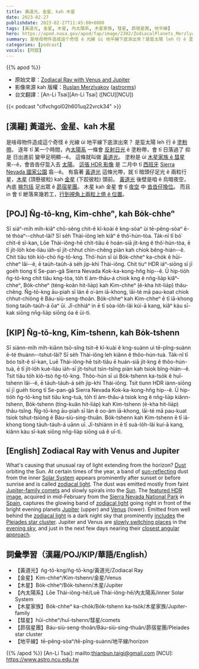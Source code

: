 ```yaml
---
title: 黃道光、金星、kah 木星
date: 2023-02-27
publishdate: 2023-02-27T11:45:00+0800
tags: [黃道光, 金星, 木星, 內太陽系, 木星家族, 彗星, 昴宿星團, 地平線]
hero: https://apod.nasa.gov/apod/fap/image/2302/ZodiacalPlanets_Merzlyakov_960_annotated.jpg
summary: 是啥毋物件造成這个奇怪 ê 光線 ùi 地平線下底湠出來？是踅太陽 leh 行 ê 塗粉。
categories: [podcast]
vocals: [阿錕]
---
```


{{% apod %}}

- 原始文章：[Zodiacal Ray with Venus and Jupiter](https://apod.nasa.gov/apod/ap230227.html)
- 影像來源 kah 版權：[Ruslan Merzlyakov](https://www.facebook.com/astrorms) ([astrorms](https://www.instagram.com/astrorms/))
- 台文翻譯：[An-Li Tsai][An-Li Tsai] ([NCU][NCU])

{{< podcast "clfvchgol02h601uq22vrck34" >}}

## [漢羅] 黃道光、金星、kah 木星
是啥毋物件造成這个奇怪 ê 光線 ùi 地平線下底湠出來？
是踅太陽 leh 行 ê [塗粉帶][Dust]。
逐年 tī 某一个時間，內[太陽系][Solar System] 一條會 [反射日光][sun-reflecting] ê 塗粉帶，會 tī 日落過了 抑是 日出進前 變甲足明顯--ê。
這條就叫做 [黃道光][zodiacal light 1]。
塗粉是 ùi [木星家族 ê 彗星][Jupiter-family comets] 來--ê，會沓沓仔踅入去 [太陽][Sun]。
[這張 HDR 影像][featured HDR image] 是 二月中 tī [西班牙][Spain] [Sierra Nevada 國家公園][Sierra Nevada National Park] 翕--ê。
有翕著 [黃道光][zodiacal light 2] 這條光帶，就 tī 暗頭仔足光 ê 兩粒行星，[木星][Jupiter] (頂懸彼粒) kah [金星][Venus] (下跤彼粒) 頭前。
[黃道光][zodiacal light 3] 後壁是咱 ê 烏暗夜空，內底 [嘛包括][includes] 足出眾 ê [昴宿星團][Pleiades star cluster]。
木星 kah 金星 會 tī [夜空][evening sky] 中 [沓沓仔換位][slowly switching places]。
而且 in 會 tī 紲落來幾若工，[行到視角上兩粒上倚 ê 位置][closest angular approach]。



## [POJ] N̂g-tō-kng, Kim-chheⁿ, kah Bo̍k-chheⁿ
Sī siáⁿ-mi̍h mi̍h-kiāⁿ chō-sêng chit-ê kî-koài ê kng-sòaⁿ ùi tē-pêng-sòaⁿ ē-té thòaⁿ--chhut-lâi?
Sī se̍h Thài-iông leh kiâⁿ ê thô͘-hún-tòa.
Ta̍k-nî tī bó͘ chi̍t-ê sî-kan, Lōe Thài-iông-hē chi̍t-tiâu ē hoán-siā ji̍t-kng ê thô͘-hún-tòa,  ē tī ji̍t-lo̍h kòe-liáu ia̍h-sī ji̍t-chhut chìn-chêng piàn kah chiok bêng-hián--ê.
Chit tiâu to̍h kiò-chò n̂g-tō-kng.
Thô͘-hún sī ùi Bo̍k-chheⁿ ka-cho̍k ê hūi-chheⁿ lâi--ê, ē tau̍h-tau̍h-á se̍h ji̍p-khì Thài-iông.
Chit tiuⁿ HDR iáⁿ-siōng sī jī goe̍h tiong tī Se-pan-gâ Sierra Nevada Kok-ka-kong-hn̂g hip--ê.
Ū hip-tio̍h n̂g-tō-kng chit tiâu kng-tòa, to̍h tī àm-thâu-á chiok kng ê nn̄g-lia̍p kiâⁿ-chheⁿ, Bo̍k-chheⁿ (téng-koân hit-lia̍p) kah Kim-chheⁿ (ē-kha hit-lia̍p) thâu-chêng.
N̂g-tō-kng āu-piah sī lán ê o͘-àm iā-khong, lāi-té mā pau-koat chiok chhut-chiòng ê Báu-siù-seng-thoân.
Bo̍k-chheⁿ kah Kim-chheⁿ ē tī iā-khong tiong tau̍h-tau̍h-á ōaⁿ ūi.
Jî-chhiáⁿ in ē tī sòa-lo̍h-lâi kúi-ā kang, kiâⁿ kàu sī-kak siōng nn̄g-lia̍p siōng óa ê ūi-tì.



## [KIP] N̂g-tō-kng, Kim-tshenn, kah Bo̍k-tshenn
Sī siánn-mi̍h mi̍h-kiānn tsō-sîng tsit-ê kî-kuài ê kng-suànn uì tē-pîng-suànn ē-té thuànn--tshut-lâi?
Sī se̍h Thài-iông leh kiânn ê thôo-hún-tuà.
Ta̍k-nî tī bóo tsi̍t-ê sî-kan, Luē Thài-iông-hē tsi̍t-tiâu ē huán-siā ji̍t-kng ê thôo-hún-tuà,  ē tī ji̍t-lo̍h kuè-liáu ia̍h-sī ji̍t-tshut tsìn-tsîng piàn kah tsiok bîng-hián--ê.
Tsit tiâu to̍h kiò-tsò n̂g-tō-kng.
Thôo-hún sī uì Bo̍k-tshenn ka-tso̍k ê huī-tshenn lâi--ê, ē ta̍uh-ta̍uh-á se̍h ji̍p-khì Thài-iông.
Tsit tiunn HDR iánn-siōng sī jī gue̍h tiong tī Se-pan-gâ Sierra Nevada Kok-ka-kong-hn̂g hip--ê.
Ū hip-tio̍h n̂g-tō-kng tsit tiâu kng-tuà, to̍h tī àm-thâu-á tsiok kng ê nn̄g-lia̍p kiânn-tshenn, Bo̍k-tshenn (tíng-kuân hit-lia̍p) kah Kim-tshenn (ē-kha hit-lia̍p) thâu-tsîng.
N̂g-tō-kng āu-piah sī lán ê oo-àm iā-khong, lāi-té mā pau-kuat tsiok tshut-tsiòng ê Báu-siù-sing-thuân.
Bo̍k-tshenn kah Kim-tshenn ē tī iā-khong tiong ta̍uh-ta̍uh-á uānn uī.
Jî-tshiánn in ē tī suà-lo̍h-lâi kuí-ā kang, kiânn kàu sī-kak siōng nn̄g-lia̍p siōng uá ê uī-tì.



## [English] Zodiacal Ray with Venus and Jupiter

What's causing that unusual ray of light extending from the horizon?
[Dust][Dust] orbiting the Sun.
At certain times of the year, a band of [sun-reflecting][sun-reflecting] dust from the inner [Solar System][Solar System] appears prominently after sunset or before sunrise and is called [zodiacal light][zodiacal light 1].
The dust was emitted mostly from faint [Jupiter-family comets][Jupiter-family comets] and slowly spirals into the [Sun][Sun].
The [featured HDR image][featured HDR image], acquired in mid-February from the [Sierra Nevada National Park][Sierra Nevada National Park] in [Spain][Spain], captures the glowing band of [zodiacal light][zodiacal light 2] going right in front of the bright evening planets [Jupiter][Jupiter] (upper) and [Venus][Venus] (lower).
Emitted from well behind the [zodiacal light][zodiacal light 3] is a dark night sky that prominently [includes][includes] the [Pleiades star cluster][Pleiades star cluster].
Jupiter and Venus are [slowly switching places][slowly switching places] in the [evening sky][evening sky], and just in the next few days nearing their [closest angular approach][closest angular approach].



## 詞彙學習（漢羅/POJ/KIP/華語/English）
- 【黃道光】n̂g-tō-kng/n̂g-tō-kng/黃道光/Zodiacal Ray
- 【金星】Kim-chheⁿ/Kim-tshenn/金星/Venus
- 【木星】Bo̍k-chheⁿ/Bo̍k-tshenn/木星/Jupiter
- 【內太陽系】Lōe Thài-iông-hē/Luē Thài-iông-hē/內太陽系/inner Solar System
- 【木星家族】Bo̍k-chheⁿ ka-cho̍k/Bo̍k-tshenn ka-tso̍k/木星家族/Jupiter-family
- 【彗星】hūi-chheⁿ/huī-tshenn/彗星/comets
- 【昴宿星團】Báu-siù-seng-thoân/Báu-siù-sing-thuân/昴宿星團/Pleiades star cluster
- 【地平線】tē-pêng-sòaⁿ/tē-pîng-suànn/地平線/horizon


{{% /apod %}}
[An-Li Tsai]: mailto:thianbun.taigi@gmail.com
[NCU]: https://www.astro.ncu.edu.tw

[copyright]: https://apod.nasa.gov/apod/fap/lib/about_apod.html#srapply
[License]: https://creativecommons.org/licenses/by/2.0/


[Dust]:https://apod.nasa.gov/apod/ap010813.html
[sun-reflecting]:https://cdn.shopify.com/s/files/1/0591/9784/9807/products/cat-with-sunglasses-advanced-animals-cats-paint-by-numbers-global-figuredart-free-shipping_972_530x@2x.jpg?v=1630503707
[Solar System]:https://solarsystem.nasa.gov/solar-system/our-solar-system/overview/
[zodiacal light 1]:https://en.wikipedia.org/wiki/Zodiacal_light
[Jupiter-family comets]:https://astronomy.swin.edu.au/cosmos/J/Jupiter-family+Comets
[Sun]:https://www.nasa.gov/sun
[featured HDR image]:https://www.instagram.com/p/CoxNplTtlsr/
[Sierra Nevada National Park]:https://youtu.be/6Jv7oaTCrlg
[Spain]:https://en.wikipedia.org/wiki/Spain
[zodiacal light 2]:https://apod.nasa.gov/apod/ap221023.html
[Jupiter]:https://solarsystem.nasa.gov/planets/jupiter/in-depth/
[Venus]:https://apod.nasa.gov/apod/ap220329.html
[zodiacal light 3]:https://apod.nasa.gov/apod/ap120405.html
[includes]:https://apod.nasa.gov/apod/image/2302/ZodiacalPlanets_Merzlyakov_960_annotated.jpg
[Pleiades star cluster]:https://apod.nasa.gov/apod/ap221205.html
[slowly switching places]:https://youtu.be/hcgj6KsR-fc
[evening sky]:https://apod.nasa.gov/apod/ap151108.html
[closest angular approach]:https://www.universetoday.com/160199/cosmic-conjunction-jupiter-meets-venus-on-march-1st/
